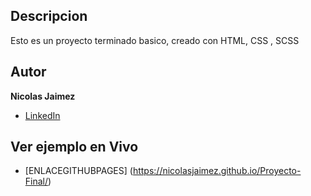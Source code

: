## Descripcion 

Esto es un proyecto terminado basico, creado con HTML, CSS , SCSS

## Autor
**Nicolas Jaimez**

* [LinkedIn](https://www.linkedin.com/in/nicolas-jaimez/)

## Ver ejemplo en Vivo
- [ENLACEGITHUBPAGES] (https://nicolasjaimez.github.io/Proyecto-Final/)

